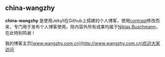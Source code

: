 ## china-wangzhy

**china-wangzhy** 是使用Jekyll在Github上搭建的个人博客，使用[contrast](https://github.com/niklasbuschmann/contrast)修改而来，专门用于发布个人博客使用。除内容外所有成果均属于[Niklas Buschmann](https://github.com/niklasbuschmann)，在此特别鸣谢！

我的博客主页[www.wangzhy.com.cn](http://www.wangzhy.com.cn)欢迎大家访问













  
